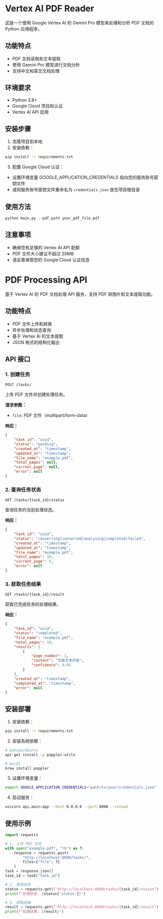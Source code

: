 # Vertex AI PDF Reader

这是一个使用 Google Vertex AI 的 Gemini Pro 模型来处理和分析 PDF 文档的 Python 应用程序。

## 功能特点
- PDF 文档读取和文本提取
- 使用 Gemini Pro 模型进行文档分析
- 支持中文和英文文档处理

## 环境要求
- Python 3.8+
- Google Cloud 项目和认证
- Vertex AI API 启用

## 安装步骤
1. 克隆项目到本地
2. 安装依赖：
```bash
pip install -r requirements.txt
```

3. 配置 Google Cloud 认证：
- 设置环境变量 GOOGLE_APPLICATION_CREDENTIALS 指向您的服务账号密钥文件
- 或将服务账号密钥文件重命名为 `credentials.json` 放在项目根目录

## 使用方法
```python
python main.py --pdf_path your_pdf_file.pdf
```

## 注意事项
- 确保您有足够的 Vertex AI API 配额
- PDF 文件大小建议不超过 20MB
- 请妥善保管您的 Google Cloud 认证信息

# PDF Processing API

基于 Vertex AI 的 PDF 文档处理 API 服务，支持 PDF 转图片和文本提取功能。

## 功能特点

- PDF 文件上传和转换
- 异步处理和状态查询
- 基于 Vertex AI 的文本提取
- JSON 格式的结构化输出

## API 接口

### 1. 创建任务

```http
POST /tasks/
```

上传 PDF 文件并创建处理任务。

**请求参数：**
- `file`: PDF 文件（multipart/form-data）

**响应：**
```json
{
    "task_id": "uuid",
    "status": "pending",
    "created_at": "timestamp",
    "updated_at": "timestamp",
    "file_name": "example.pdf",
    "total_pages": null,
    "current_page": null,
    "error": null
}
```

### 2. 查询任务状态

```http
GET /tasks/{task_id}/status
```

查询任务的当前处理状态。

**响应：**
```json
{
    "task_id": "uuid",
    "status": "converting|converted|analyzing|completed|failed",
    "created_at": "timestamp",
    "updated_at": "timestamp",
    "file_name": "example.pdf",
    "total_pages": 10,
    "current_page": 5,
    "error": null
}
```

### 3. 获取任务结果

```http
GET /tasks/{task_id}/result
```

获取已完成任务的处理结果。

**响应：**
```json
{
    "task_id": "uuid",
    "status": "completed",
    "file_name": "example.pdf",
    "total_pages": 10,
    "results": [
        {
            "page_number": 1,
            "content": "页面文本内容",
            "confidence": 0.95
        }
    ],
    "created_at": "timestamp",
    "completed_at": "timestamp",
    "error": null
}
```

## 安装部署

1. 安装依赖：
```bash
pip install -r requirements.txt
```

2. 安装系统依赖：
```bash
# Debian/Ubuntu
apt-get install -y poppler-utils

# macOS
brew install poppler
```

3. 设置环境变量：
```bash
export GOOGLE_APPLICATION_CREDENTIALS="path/to/your/credentials.json"
```

4. 启动服务：
```bash
uvicorn api.main:app --host 0.0.0.0 --port 8000 --reload
```

## 使用示例

```python
import requests

# 1. 上传 PDF 文件
with open("example.pdf", "rb") as f:
    response = requests.post(
        "http://localhost:8000/tasks/",
        files={"file": f}
    )
task = response.json()
task_id = task["task_id"]

# 2. 查询状态
status = requests.get(f"http://localhost:8000/tasks/{task_id}/status").json()
print(f"处理状态: {status['status']}")

# 3. 获取结果
result = requests.get(f"http://localhost:8000/tasks/{task_id}/result").json()
print(f"处理结果: {result}")
